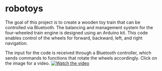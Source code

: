 # robotoys
The goal of this project is to create a wooden toy train that can be controlled via Bluetooth. The balancing and management system for the four-wheeled train engine is designed using an Arduino kit. This code enables control of the wheels for forward, backward, left, and right navigation.

The input for the code is received through a Bluetooth controller, which sends commands to functions that rotate the wheels accordingly.
Click on the image for a video.
[![Watch the video](https://github.com/uday160386/robotoys/blob/master/images/wooden-to-train.jpeg)](https://www.youtube.com/watch?v=3mcCuL9hx_4)
